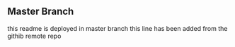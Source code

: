 ## Master Branch 
this readme is deployed in master branch
this line has been added from the githib remote repo
